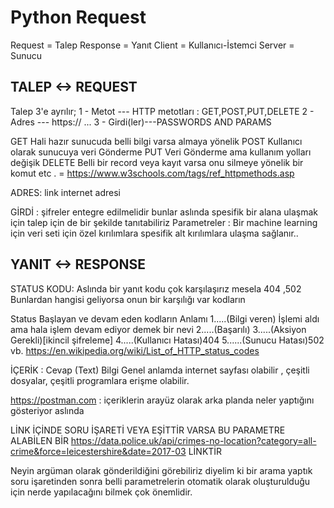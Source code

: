 # Python Request 

Request = Talep 
Response = Yanıt
Client = Kullanıcı-İstemci 
Server = Sunucu 


## TALEP <-> REQUEST

Talep 3'e ayrılır;
1 - Metot --- HTTP metotları : GET,POST,PUT,DELETE
2 - Adres --- https:// ...
3 - Girdi(ler)---PASSWORDS AND PARAMS

GET
Hali hazır sunucuda belli bilgi varsa almaya yönelik 
POST 
Kullanıcı olarak sunucuya veri Gönderme
PUT 
Veri Gönderme ama kullanım yolları değişik 
DELETE
Belli bir record veya kayıt varsa onu silmeye yönelik bir komut
etc . = https://www.w3schools.com/tags/ref_httpmethods.asp

ADRES: link internet adresi

GİRDİ : şifreler entegre edilmelidir bunlar aslında spesifik bir alana ulaşmak için talep için de bir şekilde tanıtabiliriz
Parametreler : Bir machine learning için veri seti için özel kırılımlara spesifik alt kırılımlara ulaşma sağlanır..

## YANIT <-> RESPONSE

STATUS KODU:
Aslında bir yanıt kodu çok karşılaşırız mesela 404 ,502 
Bunlardan hangisi geliyorsa onun bir karşılığı var kodların 

Status Başlayan ve devam eden kodların Anlamı
1.....(Bilgi veren) İşlemi aldı ama hala işlem devam ediyor demek bir nevi 
2.....(Başarılı)
3.....(Aksiyon Gerekli)[ikincil şifreleme]
4.....(Kullanıcı Hatası)404
5......(Sunucu Hatası)502 vb.
https://en.wikipedia.org/wiki/List_of_HTTP_status_codes

İÇERİK :
Cevap (Text)
Bilgi 
Genel anlamda internet sayfası olabilir , çeşitli dosyalar, çeşitli programlara erişme olabilir.

 https://postman.com : içeriklerin arayüz olarak arka planda neler yaptığını gösteriyor aslında 

LİNK İÇİNDE SORU İŞARETİ VEYA EŞİTTİR VARSA  BU PARAMETRE ALABİLEN BİR 
https://data.police.uk/api/crimes-no-location?category=all-crime&force=leicestershire&date=2017-03 LİNKTİR


Neyin argüman olarak gönderildiğini görebiliriz diyelim ki bir arama yaptık soru işaretinden sonra belli parametrelerin otomatik olarak oluşturulduğu için nerde yapılacağını bilmek çok önemlidir.





